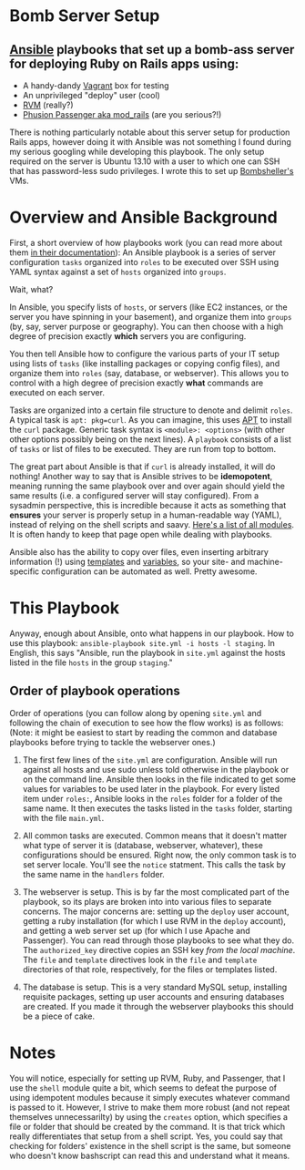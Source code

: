 Bomb Server Setup
===========

## [Ansible](http://docs.ansible.com/index.html) playbooks that set up a bomb-ass server for deploying Ruby on Rails apps using:

* A handy-dandy [Vagrant](vagrantup.com) box for testing
* An unprivileged "deploy" user (cool)
* [RVM](rvm.io) (really?)
* [Phusion Passenger aka mod_rails](phusionpassenger.com/) (are you serious?!)

There is nothing particularly notable about this server setup for production Rails apps, however doing it with Ansible was not something I found during my serious googling while developing this playbook.
The only setup required on the server is Ubuntu 13.10 with a user to which one can SSH that has password-less sudo privileges.
I wrote this to set up [Bombsheller's](http://shop.bombsheller.com/) VMs.

# Overview and Ansible Background

First, a short overview of how playbooks work (you can read more about them [in their documentation](http://docs.ansible.com/playbooks.html)):
An Ansible playbook is a series of server configuration `tasks` organized into `roles` to be executed over SSH using YAML syntax against a set of `hosts` organized into `groups`.

Wait, what?

In Ansible, you specify lists of `hosts`, or servers (like EC2 instances, or the server you have spinning in your basement), and organize them into `groups` (by, say, server purpose or geography). You can then choose with a high degree of precision exactly **which** servers you are configuring.

You then tell Ansible how to configure the various parts of your IT setup using lists of `tasks` (like installing packages or copying config files), and organize them into `roles` (say, database, or webserver). This allows you to control with a high degree of precision exactly **what** commands are executed on each server.

Tasks are organized into a certain file structure to denote and delimit `roles`.
A typical task is `apt: pkg=curl`.
As you can imagine, this uses [APT](http://en.wikipedia.org/wiki/Advanced_Packaging_Tool) to install the `curl` package.
Generic task syntax is `<module>: <options>` (with other other options possibly being on the next lines).
A `playbook` consists of a list of `tasks` or list of files to be executed.
They are run from top to bottom.

The great part about Ansible is that if `curl` is already installed, it will do nothing!
Another way to say that is Ansible strives to be **idemopotent**, meaning running the same playbook over and over again should yield the same results (i.e. a configured server will stay configured).
From a sysadmin perspective, this is incredible because it acts as something that **ensures** your server is properly setup in a human-readable way (YAML), instead of relying on the shell scripts and saavy.
[Here's a list of all modules](http://docs.ansible.com/list_of_all_modules.html).
It is often handy to keep that page open while dealing with playbooks.

Ansible also has the ability to copy over files, even inserting arbitrary information (!) using [templates](http://docs.ansible.com/template_module.html) and [variables](http://docs.ansible.com/playbooks_variables.html), so your site- and machine-specific configuration can be automated as well. Pretty awesome.

# This Playbook

Anyway, enough about Ansible, onto what happens in our playbook.
How to use this playbook: `ansible-playbook site.yml -i hosts -l staging`.
In English, this says "Ansible, run the playbook in `site.yml` against the hosts listed in the file `hosts` in the group `staging`."

## Order of playbook operations

Order of operations (you can follow along by opening `site.yml` and following the chain of execution to see how the flow works) is as follows:
(Note: it might be easiest to start by reading the common and database playbooks before trying to tackle the webserver ones.)

1) The first few lines of the `site.yml` are configuration.
Ansible will run against all hosts and use sudo unless told otherwise in the playbook or on the command line.
Ansible then looks in the file indicated to get some values for variables to be used later in the playbook.
For every listed item under `roles:`, Ansible looks in the `roles` folder for a folder of the same name.
It then executes the tasks listed in the `tasks` folder, starting with the file `main.yml`.

2) All common tasks are executed.
Common means that it doesn't matter what type of server it is (database, webserver, whatever), these configurations should be ensured.
Right now, the only common task is to set server locale.
You'll see the `notice` statment. This calls the task by the same name in the `handlers` folder.

3) The webserver is setup.
This is by far the most complicated part of the playbook, so its plays are broken into into various files to separate concerns.
The major concerns are: setting up the `deploy` user account, getting a ruby installation (for which I use RVM in the `deploy` account), and getting a web server set up (for which I use Apache and Passenger).
You can read through those playbooks to see what they do.
The `authorized_key` directive copies an SSH key *from the local machine*.
The `file` and `template` directives look in the `file` and `template` directories of that role, respectively, for the files or templates listed.

4) The database is setup.
This is a very standard MySQL setup, installing requisite packages, setting up user accounts and ensuring databases are created.
If you made it through the webserver playbooks this should be a piece of cake.

# Notes

You will notice, especially for setting up RVM, Ruby, and Passenger, that I use the `shell` module quite a bit, which seems to defeat the purpose of using idempotent modules because it simply executes whatever command is passed to it.
However, I strive to make them more robust (and not repeat themselves unnecessarilty) by using the `creates` option, which specifies a file or folder that should be created by the command.
It is that trick which really differentiates that setup from a shell script.
Yes, you could say that checking for folders' existence in the shell script is the same, but someone who doesn't know bashscript can read this and understand what it means.
